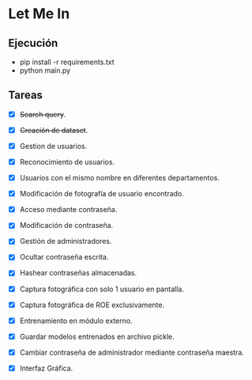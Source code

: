 # Let Me In

## Ejecución
- pip install -r requirements.txt
- python main.py

## Tareas
- [x] ~~Search query~~.
- [x] ~~Creación de dataset~~.
- [x] Gestion de usuarios.
- [x] Reconocimiento de usuarios.
- [x] Usuarios con el mismo nombre en diferentes departamentos.
- [x] Modificación de fotografía de usuario encontrado.
- [x] Acceso mediante contraseña.
- [x] Modificación de contraseña.
- [x] Gestión de administradores.
- [x] Ocultar contraseña escrita.
- [x] Hashear contraseñas almacenadas.
- [x] Captura fotográfica con solo 1 usuario en pantalla.
- [x] Captura fotográfica de ROE exclusivamente.
- [x] Entrenamiento en módulo externo.
- [x] Guardar modelos entrenados en archivo pickle.
- [x] Cambiar contraseña de administrador mediante contraseña maestra.
- [x] Interfaz Gráfica.

